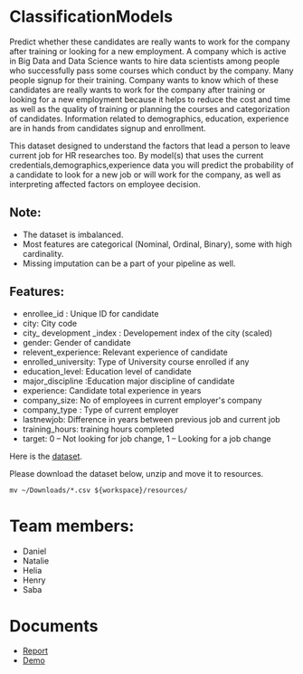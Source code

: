 # ClassificationModels
Predict whether these candidates are really wants to work for the company after training or looking for a new employment.
A company which is active in Big Data and Data Science wants to hire data scientists among people who successfully pass some courses which conduct by the company. 
Many people signup for their training. 
Company wants to know which of these candidates are really wants to work for the company after training or looking for a new employment because it helps to reduce the cost and time as well as the quality of training or planning the courses and categorization of candidates. 
Information related to demographics, education, experience are in hands from candidates signup and enrollment.

This dataset designed to understand the factors that lead a person to leave current job for HR researches too. 
By model(s) that uses the current credentials,demographics,experience data you will predict the probability of a candidate to look for a new job or will work for the company, 
as well as interpreting affected factors on employee decision.
## Note:
* The dataset is imbalanced.
* Most features are categorical (Nominal, Ordinal, Binary), some with high cardinality.
* Missing imputation can be a part of your pipeline as well.

## Features:
* enrollee_id : Unique ID for candidate
* city: City code
* city_ development _index : Developement index of the city (scaled)
* gender: Gender of candidate
* relevent_experience: Relevant experience of candidate
* enrolled_university: Type of University course enrolled if any
* education_level: Education level of candidate
* major_discipline :Education major discipline of candidate
* experience: Candidate total experience in years
* company_size: No of employees in current employer's company
* company_type : Type of current employer
* lastnewjob: Difference in years between previous job and current job
* training_hours: training hours completed
* target: 0 – Not looking for job change, 1 – Looking for a job change


Here is the [dataset](https://www.kaggle.com/arashnic/hr-analytics-job-change-of-data-scientists).

Please download the dataset below, unzip and move it to resources.
```console
mv ~/Downloads/*.csv ${workspace}/resources/
```


# Team members:
* Daniel
* Natalie
* Helia
* Henry
* Saba

# Documents
* [Report](https://docs.google.com/document/d/1D7dSbcg0g_WZgbqIH6NIk7gdNDrqBQxNmijSkE3kBzI/edit?usp=sharing)
* [Demo](https://docs.google.com/presentation/d/15gnMNPYv-XDxAcSnQ5KdhfjCPme5HL9x0g9d1zKFovM/edit#slide=id.gdcb566e1d5_0_62)
